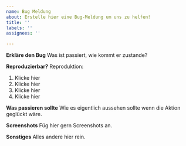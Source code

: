 ```yaml
---
name: Bug Meldung
about: Erstelle hier eine Bug-Meldung um uns zu helfen!
title: ''
labels: ''
assignees: ''

---
```


**Erkläre den Bug**
Was ist passiert, wie kommt er zustande?

**Reproduzierbar?**
Reproduktion:
1. Klicke hier
2. Klicke hier
3. Klicke hier
4. Klicke hier

**Was passieren sollte**
Wie es eigentlich aussehen sollte wenn die Aktion geglückt wäre.

**Screenshots**
Füg hier gern Screenshots an.

**Sonstiges**
Alles andere hier rein.

